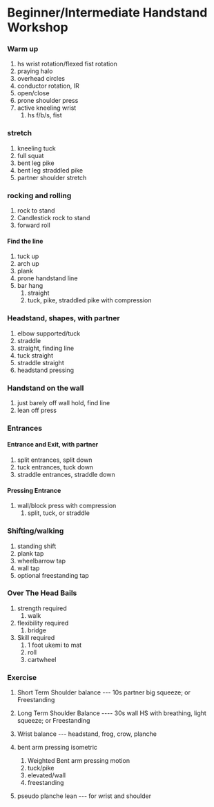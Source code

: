 # Beginner/Intermediate Handstand Workshop

### Warm up

1. hs wrist rotation/flexed fist rotation
1. praying halo
1. overhead circles
1. conductor rotation, IR
1. open/close
1. prone shoulder press
1. active kneeling wrist
   1. hs f/b/s, fist

### stretch

1. kneeling tuck
1. full squat
1. bent leg pike
1. bent leg straddled pike
1. partner shoulder stretch

### rocking and rolling

1. rock to stand
1. Candlestick rock to stand
1. forward roll

#### Find the line

1. tuck up
2. arch up
3. plank
4. prone handstand line
5. bar hang
   1. straight
   1. tuck, pike, straddled pike with compression

### Headstand, shapes, with partner

1. elbow supported/tuck
1. straddle
1. straight, finding line
1. tuck straight
1. straddle straight
1. headstand pressing

### Handstand on the wall

1.  just barely off wall hold, find line
1.  lean off press

### Entrances

#### Entrance and Exit, with partner

1.  split entrances, split down
1.  tuck entrances, tuck down
1.  straddle entrances, straddle down

#### Pressing Entrance

1. wall/block press with compression
   1. split, tuck, or straddle

### Shifting/walking

1.  standing shift
1.  plank tap
1.  wheelbarrow tap
1.  wall tap
1.  optional freestanding tap

### Over The Head Bails

1. strength required
   1. walk
1. flexibility required
   1. bridge
1. Skill required
   1. 1 foot ukemi to mat
   1. roll
   1. cartwheel

### Exercise

1. Short Term Shoulder balance --- 10s partner big squeeze; or Freestanding
1. Long Term Shoulder Balance ---- 30s wall HS with breathing, light squeeze; or Freestanding

1. Wrist balance --- headstand, frog, crow, planche
1. bent arm pressing isometric
   1. Weighted Bent arm pressing motion
   1. tuck/pike
   1. elevated/wall
   1. freestanding
1. pseudo planche lean --- for wrist and shoulder

